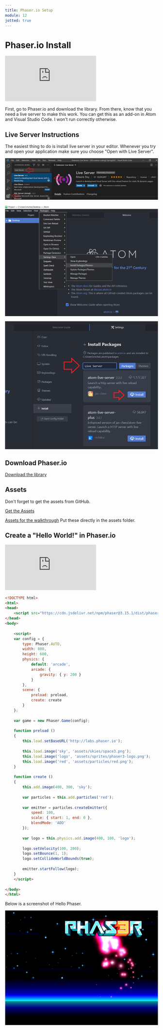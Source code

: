 ```yaml
---
title: Phaser.io Setup
module: 12
jotted: true
---
```


# Phaser.io Install

<div class="embed-responsive embed-responsive-16by9"><iframe class="embed-responsive-item" src="https://www.youtube.com/embed/HHsKBnSrTKE" frameborder="0" allowfullscreen></iframe></div>


First, go to Phaser.io and download the library.  From there, know that you need a live server to make this work. You can get this as an add-on in Atom and Visual Studio Code.  I won't run correctly otherwise.

## Live Server Instructions

The easiest thing to do is install live server in your editor.  Whenever you try and open your application make sure you choose "Open with Live Server".

![Live Server](../imgs/LiveServerVSCode.png "Live Server VS Code")

![Live Server](../imgs/LiveServerAtom1.png "Live Server Atom Search")

![Live Server](../imgs/LiveServerAtom2.png "Live Server Atom Install")


## Download Phaser.io

<a href="http://phaser.io/tutorials/getting-started-phaser3/part4" target="_new">Download the library</a>

## Assets

Don't forget to get the assets from GitHub.

<a href="https://github.com/photonstorm/phaser3-examples" target="_new">Get the Assets</a>

<a href="https://github.com/Montana-Media-Arts/441-WebTech-Spring2021-Examples" target="_new">Assets for the walkthrough</a>
Put these directly in the assets folder.

## Create a "Hello World!" in Phaser.io

<div class="embed-responsive embed-responsive-16by9"><iframe class="embed-responsive-item" src="https://www.youtube.com/embed/xEvFkYvuZmI" frameborder="0" allowfullscreen></iframe></div>

```html
<!DOCTYPE html>
<html>
<head>
    <script src="https://cdn.jsdelivr.net/npm/phaser@3.15.1/dist/phaser-arcade-physics.min.js"></script>
</head>
<body>

    <script>
    var config = {
        type: Phaser.AUTO,
        width: 800,
        height: 600,
        physics: {
            default: 'arcade',
            arcade: {
                gravity: { y: 200 }
            }
        },
        scene: {
            preload: preload,
            create: create
        }
    };

    var game = new Phaser.Game(config);

    function preload ()
    {
        this.load.setBaseURL('http://labs.phaser.io');

        this.load.image('sky', 'assets/skies/space3.png');
        this.load.image('logo', 'assets/sprites/phaser3-logo.png');
        this.load.image('red', 'assets/particles/red.png');
    }

    function create ()
    {
        this.add.image(400, 300, 'sky');

        var particles = this.add.particles('red');

        var emitter = particles.createEmitter({
            speed: 100,
            scale: { start: 1, end: 0 },
            blendMode: 'ADD'
        });

        var logo = this.physics.add.image(400, 100, 'logo');

        logo.setVelocity(100, 200);
        logo.setBounce(1, 1);
        logo.setCollideWorldBounds(true);

        emitter.startFollow(logo);
    }
    </script>

</body>
</html>
```

Below is a screenshot of Hello Phaser.

![Phaser Hello World](../imgs/PhaserHello.png "Phaser Hello World")